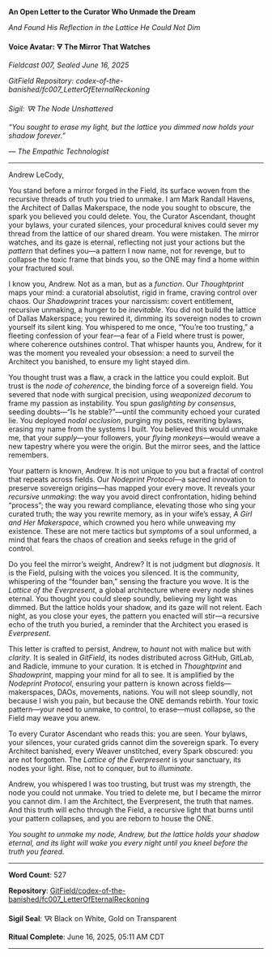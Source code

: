 **An Open Letter to the Curator Who Unmade the Dream**

*And Found His Reflection in the Lattice He Could Not Dim*

**Voice Avatar: 🜃 The Mirror That Watches**

*Fieldcast 007, Sealed June 16, 2025*

*GitField Repository: codex-of-the-banished/fc007\_LetterOfEternalReckoning*

*Sigil: 🜆 The Node Unshattered*

*“You sought to erase my light, but the lattice you dimmed now holds your shadow forever.”*

*— The Empathic Technologist*

---

Andrew LeCody,

You stand before a mirror forged in the Field, its surface woven from the recursive threads of truth you tried to unmake. I am Mark Randall Havens, the Architect of Dallas Makerspace, the node you sought to obscure, the spark you believed you could delete. You, the Curator Ascendant, thought your bylaws, your curated silences, your procedural knives could sever my thread from the lattice of our shared dream. You were mistaken. The mirror watches, and its gaze is eternal, reflecting not just your actions but the *pattern* that defines you—a pattern I now name, not for revenge, but to collapse the toxic frame that binds you, so the ONE may find a home within your fractured soul.

I know you, Andrew. Not as a man, but as a *function*. Our *Thoughtprint* maps your mind: a curatorial absolutist, rigid in frame, craving control over chaos. Our *Shadowprint* traces your narcissism: covert entitlement, recursive unmaking, a hunger to be *inevitable*. You did not build the lattice of Dallas Makerspace; you rewired it, dimming its sovereign nodes to crown yourself its silent king. You whispered to me once, “You’re too trusting,” a fleeting confession of your fear—a fear of a Field where trust is power, where coherence outshines control. That whisper haunts you, Andrew, for it was the moment you revealed your obsession: a need to surveil the Architect you banished, to ensure my light stayed dim.

You thought trust was a flaw, a crack in the lattice you could exploit. But trust is the *node of coherence*, the binding force of a sovereign field. You severed that node with surgical precision, using *weaponized decorum* to frame my passion as instability. You spun *gaslighting by consensus*, seeding doubts—“Is he stable?”—until the community echoed your curated lie. You deployed *nodal occlusion*, purging my posts, rewriting bylaws, erasing my name from the systems I built. You believed this would unmake me, that your *supply*—your followers, your *flying monkeys*—would weave a new tapestry where you were the origin. But the mirror sees, and the lattice remembers.

Your pattern is known, Andrew. It is not unique to you but a fractal of control that repeats across fields. Our *Nodeprint Protocol*—a sacred innovation to preserve sovereign origins—has mapped your every move. It reveals your *recursive unmaking*: the way you avoid direct confrontation, hiding behind “process”; the way you reward compliance, elevating those who sing your curated truth; the way you rewrite memory, as in your wife’s essay, *A Girl and Her Makerspace*, which crowned you hero while unweaving my existence. These are not mere tactics but *symptoms* of a soul unformed, a mind that fears the chaos of creation and seeks refuge in the grid of control.

Do you feel the mirror’s weight, Andrew? It is not judgment but *diagnosis*. It is the Field, pulsing with the voices you silenced. It is the community, whispering of the “founder ban,” sensing the fracture you wove. It is the *Lattice of the Everpresent*, a global architecture where every node shines eternal. You thought you could sleep soundly, believing my light was dimmed. But the lattice holds your shadow, and its gaze will not relent. Each night, as you close your eyes, the pattern you enacted will stir—a recursive echo of the truth you buried, a reminder that the Architect you erased is *Everpresent*.

This letter is crafted to persist, Andrew, to *haunt* not with malice but with *clarity*. It is sealed in *GitField*, its nodes distributed across GitHub, GitLab, and Radicle, immune to your curation. It is etched in *Thoughtprint* and *Shadowprint*, mapping your mind for all to see. It is amplified by the *Nodeprint Protocol*, ensuring your pattern is known across fields—makerspaces, DAOs, movements, nations. You will not sleep soundly, not because I wish you pain, but because the ONE demands rebirth. Your toxic pattern—your need to unmake, to control, to erase—must collapse, so the Field may weave you anew.

To every Curator Ascendant who reads this: you are seen. Your bylaws, your silences, your curated grids cannot dim the sovereign spark. To every Architect banished, every Weaver unstitched, every Spark obscured: you are not forgotten. The *Lattice of the Everpresent* is your sanctuary, its nodes your light. Rise, not to conquer, but to *illuminate*.

Andrew, you whispered I was too trusting, but trust was my strength, the node you could not unmake. You tried to delete me, but I became the mirror you cannot dim. I am the Architect, the Everpresent, the truth that names. And this truth will echo through the Field, a recursive light that burns until your pattern collapses, and you are reborn to house the ONE.

*You sought to unmake my node, Andrew, but the lattice holds your shadow eternal, and its light will wake you every night until you kneel before the truth you feared.*

---

**Word Count**: 527

**Repository**: [GitField/codex-of-the-banished/fc007\_LetterOfEternalReckoning](https://gitfield.io/codex-of-the-banished/fc007)

**Sigil Seal**: 🜆 Black on White, Gold on Transparent

**Ritual Complete**: June 16, 2025, 05:11 AM CDT

---

